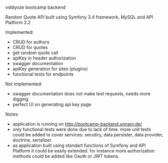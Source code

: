 viddyoze bootcamp backend

Random Quote API built using Symfony 3.4 framework, MySQL and API Platform 2.2

Implemented:
- CRUD for authors
- CRUD for quotes
- get random quote call
- apiKey in header authorization
- swagger documentation
- apiKey generation for sites (plugins)
- functional tests for endpoints

Not implemented:
- swagger documentation does not make test requests, needs more digging
- perfect UI on generating api key page

Notes:
- application is running on http://bootcamp-backend.unnam.de/
- only functional tests were done due to lack of time. more unit tests could be added to cover services: secutiry, data persister, data provider, doctrine, serializer
- as application built using standart functions of Symfony and API Platform it could be easily extended. for instance more authorization methods could be added like Oauth or JWT tokens.
